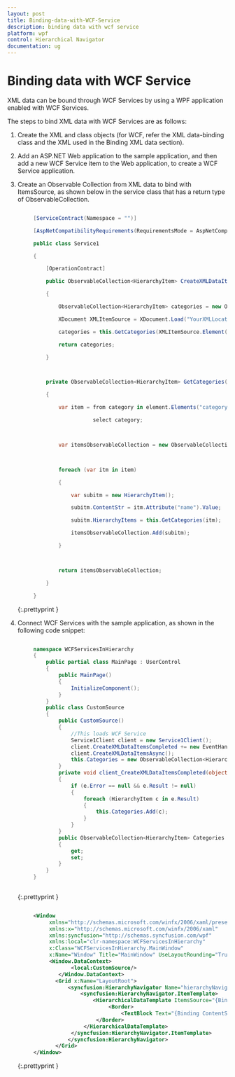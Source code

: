 ```yaml
---
layout: post
title: Binding-data-with-WCF-Service
description: binding data with wcf service 
platform: wpf
control: Hierarchical Navigator
documentation: ug
---
```


# Binding data with WCF Service 

XML data can be bound through WCF Services by using a WPF application enabled with WCF Services.

The steps to bind XML data with WCF Services are as follows:

1. Create the XML and class objects (for WCF, refer the XML data-binding class and the XML used in the Binding XML data section).
2. Add an ASP.NET Web application to the sample application, and then add a new WCF Service item to the Web application, to create a WCF Service application.
3. Create an Observable Collection from XML data to bind with ItemsSource, as shown below in the service class that has a return type of ObservableCollection.

   ~~~ cs

		[ServiceContract(Namespace = "")]

		[AspNetCompatibilityRequirements(RequirementsMode = AspNetCompatibilityRequirementsMode.Allowed)]

		public class Service1

		{

			[OperationContract]

			public ObservableCollection<HierarchyItem> CreateXMLDataItems()

			{

				ObservableCollection<HierarchyItem> categories = new ObservableCollection<HierarchyItem>();

				XDocument XMLItemSource = XDocument.Load("YourXMLLocation/HierarchyItems.xml");

				categories = this.GetCategories(XMLItemSource.Element("categories"));

				return categories;

			}



			private ObservableCollection<HierarchyItem> GetCategories(XElement element)

			{

				var item = from category in element.Elements("category")

						   select category;



				var itemsObservableCollection = new ObservableCollection<HierarchyItem>();



				foreach (var itm in item)

				{

					var subitm = new HierarchyItem();

					subitm.ContentStr = itm.Attribute("name").Value;

					subitm.HierarchyItems = this.GetCategories(itm);

					itemsObservableCollection.Add(subitm);

				}



				return itemsObservableCollection;

			}

		}

   ~~~
   {:.prettyprint }

4. Connect WCF Services with the sample application, as shown in the following code snippet:

   ~~~ cs
   
		namespace WCFServicesInHierarchy
		{    
			public partial class MainPage : UserControl
			{ 
				public MainPage()
				{
					InitializeComponent();
				}
			}
			public class CustomSource 
			{
				public CustomSource()
				{ 
					//This loads WCF Service
					Service1Client client = new Service1Client(); 
					client.CreateXMLDataItemsCompleted += new EventHandler<CreateXMLDataItemsCompletedEventArgs>(client_CreateXMLDataItemsCompleted); 
					client.CreateXMLDataItemsAsync();
					this.Categories = new ObservableCollection<HierarchyItem>();
				}   
				private void client_CreateXMLDataItemsCompleted(object sender, CreateXMLDataItemsCompletedEventArgs e)
				{      
					if (e.Error == null && e.Result != null) 
					{         
						foreach (HierarchyItem c in e.Result) 
						{             
							this.Categories.Add(c);    
						}  
					}
				}       
				public ObservableCollection<HierarchyItem> Categories 
				{      
					get;
					set;
				}  
			}
		}
		
   ~~~
   {:.prettyprint }
   
   ~~~ xml
   
		<Window
			 xmlns="http://schemas.microsoft.com/winfx/2006/xaml/presentation"
			 xmlns:x="http://schemas.microsoft.com/winfx/2006/xaml" 
			 xmlns:syncfusion="http://schemas.syncfusion.com/wpf"
			 xmlns:local="clr-namespace:WCFServicesInHierarchy" 
			 x:Class="WCFServicesInHierarchy.MainWindow"
			 x:Name="Window" Title="MainWindow" UseLayoutRounding="True" Width="640" Height="480">
			 <Window.DataContext> 
			        <local:CustomSource/> 
			    </Window.DataContext>  
			   <Grid x:Name="LayoutRoot">  
			       <syncfusion:HierarchyNavigator Name="hierarchyNavigator1" VerticalAlignment="Center" ItemsSource="{Binding Categories}"> 
			           <syncfusion:HierarchyNavigator.ItemTemplate>  
			               <HierarchicalDataTemplate ItemsSource="{Binding HierarchyItems}">
			                    <Border>
			                        <TextBlock Text="{Binding ContentStr}" Margin="2,0"/>     
			                </Border>    
			            </HierarchicalDataTemplate>    
			        </syncfusion:HierarchyNavigator.ItemTemplate> 
			       </syncfusion:HierarchyNavigator> 
			   </Grid>
		</Window>

   ~~~
   {:.prettyprint }

